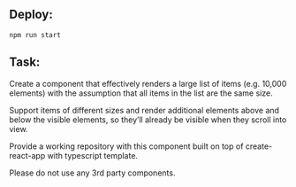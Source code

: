 ## Deploy:
`npm run start`

## Task:
Create a component that effectively renders a large list of items (e.g. 10,000 elements) with the
assumption that all items in the list are the same size.

Support items of different sizes and render additional elements above and below the visible
elements, so they’ll already be visible when they scroll into view.

Provide a working repository with this component built on top of create-react-app with typescript
template.

Please do not use any 3rd party components.